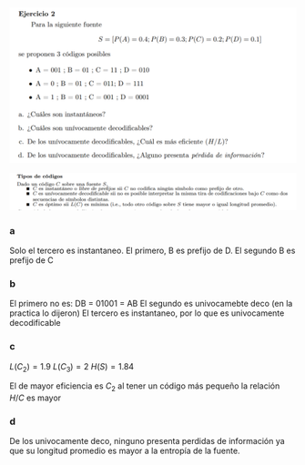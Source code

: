 ![](enunciado.png)

![](../tipos_codigos.png)

### a

Solo el tercero es instantaneo. El primero, B es prefijo de D. El segundo B es prefijo de C

### b

El primero no es: DB = 01001 = AB
El segundo es univocamebte deco (en la practica lo dijeron)
El tercero es instantaneo, por lo que es univocamente decodificable

### c

$L(C_2) = 1.9$
$L(C_3) = 2$
$H(S) = 1.84$

El de mayor eficiencia es $C_2$ al tener un código más pequeño la relación $H/C$ es mayor

### d

De los univocamente deco, ninguno presenta perdidas de información ya que su longitud promedio es mayor a la entropía de la fuente.